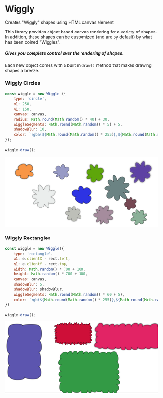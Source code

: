 # Wiggly
Creates "Wiggly" shapes using HTML canvas element


This library provides object based canvas rendering for a variety of shapes. In addition, these shapes can be customized (and are by default) by what has been coined "Wiggles".

##### Gives you complete control over the rendering of shapes.

Each new object comes with a built in `draw()` method that makes drawing shapes a breeze.

### Wiggly Circles
``` javascript
const wiggle = new Wiggle ({
    type: 'circle',
    x1: 250,
    y1: 150,
    canvas: canvas,
    radius: Math.round(Math.random() * 40) + 30,
    wiggleSegments: Math.round(Math.random() * 5) + 5,
    shadowBlur: 10,
    color: `rgba(${Math.round(Math.random() * 255)},${Math.round(Math.random() * 255)},${Math.round(Math.random() * 255)},${Math.random()})`,
});

wiggle.draw();
```


![Wiggly Circle examples](./images/WigglyCircles.png)


### Wiggly Rectangles
``` javascript
const wiggle = new Wiggle({
    type: 'rectangle',
    x1: e.clientX - rect.left,
    y1: e.clientY - rect.top,
    width: Math.random() * 700 + 100,
    height: Math.random() * 700 + 100,
    canvas: canvas,
    shadowBlur: 5,
    shadowBlur: shadowBlur,
    wiggleSegments: Math.round(Math.random() * 60 + 5),
    color: `rgb(${Math.round(Math.random() * 255)},${Math.round(Math.random() * 255)},${Math.round(Math.random() * 255)})`,
})

wiggle.draw();
```


![Wiggly Rectangle examples](./images/WigglyRectangle.png)